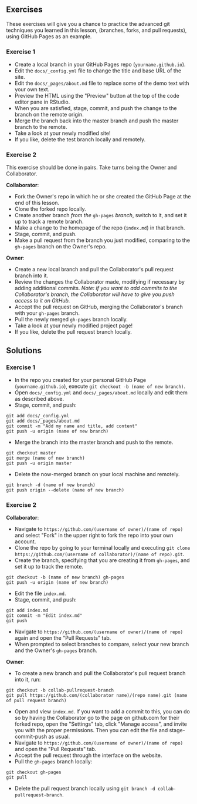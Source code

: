 ---
---

## Exercises

These exercises will give you a chance to practice the advanced git techniques you learned in this lesson,
(branches, forks, and pull requests), using GitHub Pages as an example.

### Exercise 1

- Create a local branch in your GitHub Pages repo (`yourname.github.io`).
- Edit the `docs/_config.yml` file to change the title and base URL of the site.
- Edit the `docs/_pages/about.md` file to replace some of the demo text with your own text.
- Preview the HTML using the "Preview" button at the top of the code editor pane in RStudio.
- When you are satisfied, stage, commit, and push the change to the branch on the remote origin.
- Merge the branch back into the master branch and push the master branch to the remote.
- Take a look at your newly modified site!
- If you like, delete the test branch locally and remotely.

### Exercise 2

This exercise should be done in pairs. Take turns being the Owner and Collaborator.

**Collaborator**: 

- Fork the Owner's repo in which he or she created the GitHub Page at the end of this lesson. 
- Clone the forked repo locally.
- Create another branch *from the* `gh-pages` *branch*, switch to it, and set it up to track a remote branch.
- Make a change to the homepage of the repo (`index.md`) in that branch.
- Stage, commit, and push.
- Make a pull request from the branch you just modified, comparing to the `gh-pages` branch on the Owner's repo.

**Owner**:

- Create a new local branch and pull the Collaborator's pull request branch into it.
- Review the changes the Collaborator made, modifying if necessary by adding additional commits. 
*Note: if you want to add commits to the Collaborator's branch, the Collaborator will have to give you push access to it on GitHub.*
- Accept the pull request on GitHub, merging the Collaborator's branch with your `gh-pages` branch.
- Pull the newly merged `gh-pages` branch locally.
- Take a look at your newly modified project page!
- If you like, delete the pull request branch locally.

## Solutions

### Exercise 1

- In the repo you created for your personal GitHub Page (`yourname.github.io`), execute `git checkout -b (name of new branch)`.
- Open `docs/_config.yml` and `docs/_pages/about.md` locally and edit them as described above.
- Stage, commit, and push: 

```
git add docs/_config.yml
git add docs/_pages/about.md
git commit -m "Add my name and title, add content"
git push -u origin (name of new branch)
```

- Merge the branch into the master branch and push to the remote.

```
git checkout master
git merge (name of new branch)
git push -u origin master
```

- Delete the now-merged branch on your local machine and remotely.

```
git branch -d (name of new branch)
git push origin --delete (name of new branch)
```

### Exercise 2

**Collaborator**:

- Navigate to `https://github.com/(username of owner)/(name of repo)` and select "Fork" in the upper right to fork the 
repo into your own account.
- Clone the repo by going to your terminal locally and executing `git clone https://github.com/(username of collaborator)/(name of repo).git`.
- Create the branch, specifying that you are creating it from `gh-pages`, and set it up to track the remote.

```
git checkout -b (name of new branch) gh-pages
git push -u origin (name of new branch)
```

- Edit the file `index.md`.
- Stage, commit, and push:

```
git add index.md
git commit -m "Edit index.md"
git push
```

- Navigate to `https://github.com/(username of owner)/(name of repo)` again and open the "Pull Requests" tab.
- When prompted to select branches to compare, select your new branch and the Owner's `gh-pages` branch.

**Owner**:

- To create a new branch and pull the Collaborator's pull request branch into it, run:

```
git checkout -b collab-pullrequest-branch
git pull https://github.com/(collaborator name)/(repo name).git (name of pull request branch)
```

- Open and view `index.md`. If you want to add a commit to this, you can do so by having the Collaborator go to the
page on github.com for their forked repo, open the "Settings" tab, click "Manage access", and invite you with 
the proper permissions. Then you can edit the file and stage-commit-push as usual.
- Navigate to `https://github.com/(username of owner)/(name of repo)` and open the "Pull Requests" tab.
- Accept the pull request through the interface on the website.
- Pull the `gh-pages` branch locally:

```
git checkout gh-pages
git pull
```

- Delete the pull request branch locally using `git branch -d collab-pullrequest-branch`.
